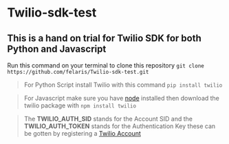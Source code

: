 # Twilio-sdk-test

## This is a hand on trial for Twilio SDK for both Python and Javascript 
Run this command on your terminal to clone this repository `git clone https://github.com/felaris/Twilio-sdk-test.git`
> For Python Script install Twilio with this command
 `pip install twilio`
 
 > For Javascript make sure you have [node](https://nodejs.org/en/) installed then download the twilio package with 
 `npm install twilio`
 
 > The <b>TWILIO_AUTH_SID</b> stands for the Account SID and the <b>TWILIO_AUTH_TOKEN</b> stands for the Authentication Key these can be gotten by registering a [Twilio Account](https://www.twilio.com/try-twilio)
